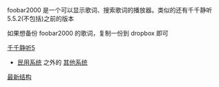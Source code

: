 
foobar2000 是一个可以显示歌词、搜索歌词的播放器。类似的还有千千静听5.5.2(不包括)之前的版本

如果想备份 foobar2000 的歌词，复制一份到 dropbox 即可

[千千静听5](https://tieba.baidu.com/p/2467145631)

- [民用系统](https://github.com/7900ms/00nottheater_deserted/tree/master/small) 之外的 [其他系统](https://github.com/7900ms/000nottheater_deserted_systemsoftware/tree/master/local-musicplay)


[最新结构](https://github.com/7900ms/000nottheater_deserted_systemsoftware/tree/master/Usage_Manual/foobar2000)
